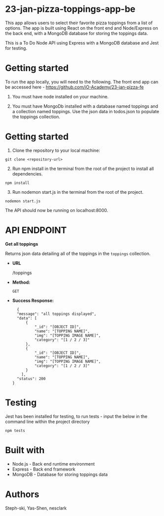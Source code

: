 # **23-jan-pizza-toppings-app-be**


This app allows users to select their favorite pizza toppings from a list of options. The app is built using React on the front end and Node/Express on the back end, with a MongoDB database for storing the toppings data.

This is a To Do Node API using Express with a MongoDB database and Jest for testing.

# **Getting started**

To run the app locally, you will need to the following. The front end app can be accessed here - https://github.com/iO-Academy/23-jan-pizza-fe

1. You must have node installed on your machine.

2. You must have MongoDb installed with a database named toppings and a collection named toppings.  Use the json data in todos.json to populate the toppings collection.

# **Getting started**

1. Clone the repository to your local machine:

````
git clone <repository-url>
````

2. Run npm install in the terminal from the root of the project to install all dependencies.

````
npm install
````

3. Run nodemon start.js in the terminal from the root of the project.

````
nodemon start.js
````

The API should now be running on localhost:8000.

# API ENDPOINT 

**Get all toppings**

Returns json data detailing all of the toppings in the `toppings` collection.

* **URL**

  /toppings

* **Method:**

  `GET`
  
* **Success Response:**

  ````
    {
    "message": "all toppings displayed",
    "data": [
        {
            "_id": "[OBJECT ID]",
            "name": "[TOPPING NAME]",
            "img": "[TOPPING IMAGE NAME]",
            "category": "[1 / 2 / 3]"
        },
        {
            "_id": "[OBJECT ID]",
            "name": "[TOPPING NAME]",
            "img": "[TOPPING IMAGE NAME]",
            "category": "[1 / 2 / 3]"
        }
      ],
    "status": 200
  }
  ````

# **Testing**

Jest has been installed for testing, to run tests - input the below in the command line within the project directory

````
npm tests
````

# **Built with**
- Node.js - Back end runtime environment
- Express - Back end framework
- MongoDB - Database for storing toppings data

# **Authors**
Steph-ski, Yas-Shen, nesclark
